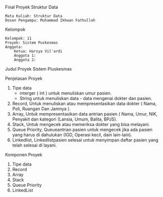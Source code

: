 Final Proyek Struktur Data

    Mata Kuliah: Struktur Data
    Dosen Pengampu: Muhammad Ikhwan Fathulloh

Kelompok

    Kelompok: 11
    Proyek: Sistem Puskesmas
    Anggota:
        Ketua: Harsya Vil'ardi
        Anggota 1: 
        Anggota 2: 

Judul Proyek
Sistem Piuskesmas


Penjelasan Proyek
1. Tipe data
     - interger ( int ) untuk menuliskan umur pasien.
     - String untuk menuliskan data - data mengenai dokter dan pasien.
2. Record,
   Untuk menuliskan atau mempresentasikan data dokter ( Nama, Poli, Ruangan Dan Jamnya ).
3.  Array,
   Untuk mempresentasikan data antrian pasien ( Nama, Umur, NIK, Penyakit dan kategori (Lansia, Umum, Balita, BPJS).
4. Stack,
   Untuk mengecek atau memeriksa dokter yang bisa melayani.
5. Queue Priority,
   Queueantrian pasien untuk mengecek jika ada pasien yang harus di dahulukan (IGD, Operasi kecil, dain lain-lain).
6. Linkedlist,
    Linkedlistpasien selesai untuk menyimpan daftar pasien yang telah selesai di layani.

Komponen Proyek
1.  Tipe data
2.  Record
3.  Array
4.  Stack
5.  Queue Priority
6.  LinkedList





